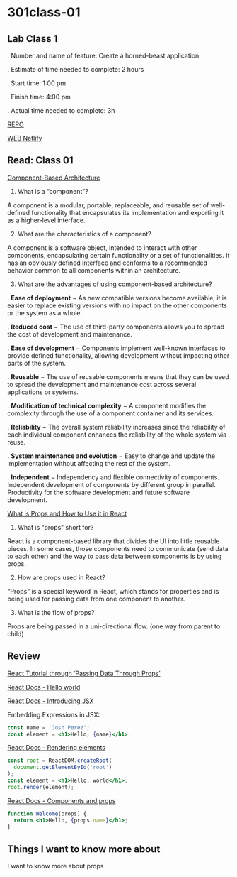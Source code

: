 # 301class-01

## Lab Class 1

. Number and name of feature: Create a horned-beast application

. Estimate of time needed to complete: 2 hours

. Start time: 1:00 pm

. Finish time: 4:00 pm

. Actual time needed to complete: 3h

[REPO](https://github.com/VMO2020/horned-beast)

[WEB Netlify](https://vmog-horned-beasts.netlify.app/#top)

## Read: Class 01

[Component-Based Architecture](https://www.tutorialspoint.com/software_architecture_design/component_based_architecture.htm)

1. What is a “component”?  

A component is a modular, portable, replaceable, and reusable set of well-defined functionality that encapsulates its implementation and exporting it as a higher-level interface.

2. What are the characteristics of a component?  

A component is a software object, intended to interact with other components, encapsulating certain functionality or a set of functionalities. It has an obviously defined interface and conforms to a recommended behavior common to all components within an architecture.  

3. What are the advantages of using component-based architecture?  

. **Ease of deployment** − As new compatible versions become available, it is easier to replace existing versions with no impact on the other components or the system as a whole.

. **Reduced cost** − The use of third-party components allows you to spread the cost of development and maintenance.

. **Ease of development** − Components implement well-known interfaces to provide defined functionality, allowing development without impacting other parts of the system.

. **Reusable** − The use of reusable components means that they can be used to spread the development and maintenance cost across several applications or systems.

. **Modification of technical complexity** − A component modifies the complexity through the use of a component container and its services.

. **Reliability** − The overall system reliability increases since the reliability of each individual component enhances the reliability of the whole system via reuse.

. **System maintenance and evolution** − Easy to change and update the implementation without affecting the rest of the system.

. **Independent** − Independency and flexible connectivity of components. Independent development of components by different group in parallel. Productivity for the software development and future software development.

[What is Props and How to Use it in React](https://itnext.io/what-is-props-and-how-to-use-it-in-react-da307f500da0)

1. What is “props” short for?  

React is a component-based library that divides the UI into little reusable pieces. In some cases, those components need to communicate (send data to each other) and the way to pass data between components is by using props.

2. How are props used in React?  

“Props” is a special keyword in React, which stands for properties and is being used for passing data from one component to another.  

3. What is the flow of props?  

Props are being passed in a uni-directional flow. (one way from parent to child)  

## Review

[React Tutorial through ‘Passing Data Through Props’](https://react.dev/learn/tutorial-tic-tac-toe)  

[React Docs - Hello world](https://legacy.reactjs.org/docs/hello-world.html)

[React Docs - Introducing JSX](https://legacy.reactjs.org/docs/introducing-jsx.html)  

Embedding Expressions in JSX:

```jsx
const name = 'Josh Perez';
const element = <h1>Hello, {name}</h1>;
```

[React Docs - Rendering elements](https://legacy.reactjs.org/docs/rendering-elements.html)

```jsx
const root = ReactDOM.createRoot(
  document.getElementById('root')
);
const element = <h1>Hello, world</h1>;
root.render(element);
```

[React Docs - Components and props](https://legacy.reactjs.org/docs/components-and-props.html)

```jsx
function Welcome(props) {
  return <h1>Hello, {props.name}</h1>;
}
```

## Things I want to know more about

I want to know more about props
